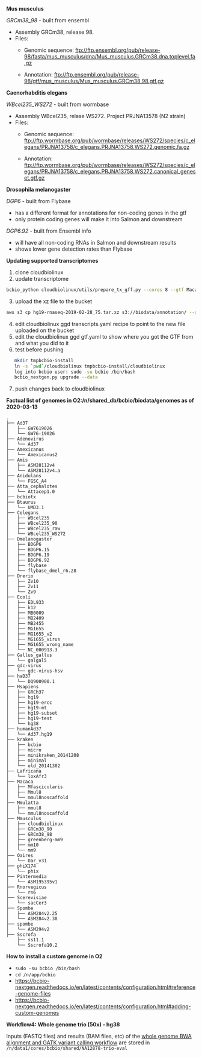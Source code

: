 **Mus musculus**

*GRCm38_98* - built from ensembl
  - Assembly GRCm38, release 98.
  - Files:
    - Genomic sequence: ftp://ftp.ensembl.org/pub/release-98/fasta/mus_musculus/dna/Mus_musculus.GRCm38.dna.toplevel.fa.gz

    - Annotation: ftp://ftp.ensembl.org/pub/release-98/gtf/mus_musculus/Mus_musculus.GRCm38.98.gtf.gz

**Caenorhabditis elegans**

*WBcel235_WS272* - built from wormbase
  - Assembly WBcel235, relase WS272. Project PRJNA13578 (N2 strain)
  - Files:
      - Genomic sequence: ftp://ftp.wormbase.org/pub/wormbase/releases/WS272/species/c_elegans/PRJNA13758/c_elegans.PRJNA13758.WS272.genomic.fa.gz

      - Annotation: ftp://ftp.wormbase.org/pub/wormbase/releases/WS272/species/c_elegans/PRJNA13758/c_elegans.PRJNA13758.WS272.canonical_geneset.gtf.gz

**Drosophila melanogaster**

*DGP6* - built from Flybase
  - has a different format for annotations for non-coding genes in the gtf
  - only protein coding genes will make it into Salmon and downstream
  
*DGP6.92* - built from Ensembl info
  - will have all non-coding RNAs in Salmon and downstream results
  - shows lower gene detection rates than Flybase
 
 **Updating supported transcriptomes**
1. clone cloudbiolinux
2. update transcriptome
```bash
bcbio_python cloudbiolinux/utils/prepare_tx_gff.py --cores 8 --gtf Macaca_mulatta.Mmul_8.0.1.95.chr.gtf.gz --fasta /n/app/bcbio/biodata/genomes/Mmulatta/mmul8noscaffold/seq/mmul8noscaffold.fa Mmulatta mmul8noscaffold
```
3. upload the xz file to the bucket
```bash
aws s3 cp hg19-rnaseq-2019-02-28_75.tar.xz s3://biodata/annotation/ --grants read=uri=http://acs.amazonaws.com/groups/global/AllUsers full=emailaddress=chapmanb@50mail.com
```
4. edit cloudbiolinux ggd transcripts.yaml recipe to point to the new file uploaded on the bucket
5. edit the cloudbiolinux ggd gtf.yaml to show where you got the GTF from and what you did to it
6. test before pushing
```bash
   mkdir tmpbcbio-install
   ln -s `pwd`/cloudbiolinux tmpbcbio-install/cloudbiolinux
   log into bcbio user: sudo -su bcbio /bin/bash
   bcbio_nextgen.py upgrade --data
```
7. push changes back to cloudbiolinux

**Factual list of genomes in O2:/n/shared_db/bcbio/biodata/genomes as of 2020-03-13**
```
.
├── Ad37
│   ├── GW7619026
│   └── GW76-19026
├── Adenovirus
│   └── Ad37
├── Amexicanus
│   └── Amexicanus2
├── Amis
│   ├── ASM28112v4
│   └── ASM28112v4.a
├── Anidulans
│   └── FGSC_A4
├── Atta_cephalotes
│   └── Attacep1.0
├── bcbiotx
├── Btaurus
│   └── UMD3.1
├── Celegans
│   ├── WBcel235
│   ├── WBcel235_90
│   ├── WBcel235_raw
│   └── WBcel235_WS272
├── Dmelanogaster
│   ├── BDGP6
│   ├── BDGP6.15
│   ├── BDGP6.19
│   ├── BDGP6.92
│   ├── flybase
│   └── flybase_dmel_r6.28
├── Drerio
│   ├── Zv10
│   ├── Zv11
│   └── Zv9
├── Ecoli
│   ├── EDL933
│   ├── k12
│   ├── MB0009
│   ├── MB2409
│   ├── MB2455
│   ├── MG1655
│   ├── MG1655_v2
│   ├── MG1655_virus
│   ├── MG1655_wrong_name
│   └── NC_000913.3
├── Gallus_gallus
│   └── galgal5
├── gdc-virus
│   └── gdc-virus-hsv
├── haD37
│   └── DQ900900.1
├── Hsapiens
│   ├── GRCh37
│   ├── hg19
│   ├── hg19-ercc
│   ├── hg19-mt
│   ├── hg19-subset
│   ├── hg19-test
│   └── hg38
├── humanAd37
│   └── Ad37.hg19
├── kraken
│   ├── bcbio
│   ├── micro
│   ├── minikraken_20141208
│   ├── minimal
│   └── old_20141302
├── Lafricana
│   └── loxAfr3
├── Macaca
│   ├── Mfascicularis
│   ├── Mmul8
│   └── mmul8noscaffold
├── Mmulatta
│   ├── mmul8
│   └── mmul8noscaffold
├── Mmusculus
│   ├── cloudbiolinux
│   ├── GRCm38_90
│   ├── GRCm38_98
│   ├── greenberg-mm9
│   ├── mm10
│   └── mm9
├── Oaires
│   └── Oar_v31
├── phiX174
│   └── phix
├── Pintermedia
│   └── ASM195395v1
├── Rnorvegicus
│   └── rn6
├── Scerevisiae
│   └── sacCer3
├── Spombe
│   ├── ASM284v2.25
│   └── ASM284v2.30
├── spombe
│   └── ASM294v2
├── Sscrofa
    ├── ss11.1
    └── Sscrofa10.2
```

**How to install a custom genome in O2**
- `sudo -su bcbio /bin/bash`
- `cd /n/app/bcbio`
- https://bcbio-nextgen.readthedocs.io/en/latest/contents/configuration.html#reference-genome-files
- https://bcbio-nextgen.readthedocs.io/en/latest/contents/configuration.html#adding-custom-genomes

**Workflow4: Whole genome trio (50x) - hg38**

Inputs (FASTQ files) and results (BAM files, etc) of the [whole genome BWA alignment and GATK variant calling workflow](https://bcbio-nextgen.readthedocs.io/en/latest/contents/germline_variants.html#workflow4-whole-genome-trio-50x-hg38) are stored in `/n/data1/cores/bcbio/shared/NA12878-trio-eval`
